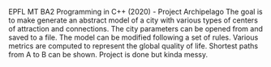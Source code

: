 EPFL MT BA2 Programming in C++ (2020) - Project Archipelago
The goal is to make generate an abstract model of a city with various types of centers of attraction and connections. The city parameters can be opened from and saved to a file. The model can be modified following a set of rules. Various metrics are computed to represent the global quality of life. Shortest paths from A to B can be shown.
Project is done but kinda messy.
